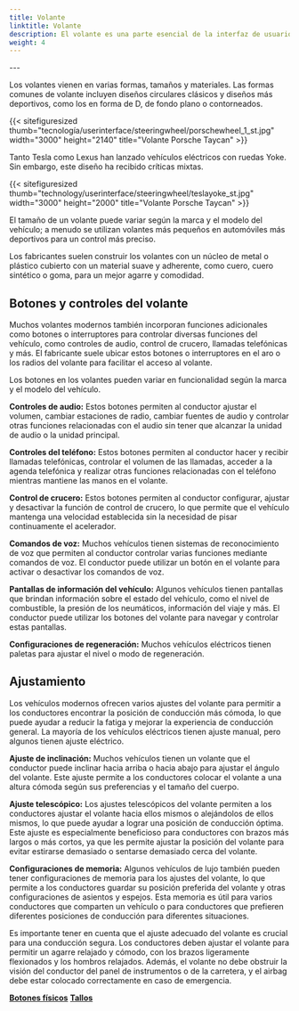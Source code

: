 ```yaml
---
title: Volante
linktitle: Volante
description: El volante es una parte esencial de la interfaz de usuario de un automóvil. El mecanismo de control primario permite al conductor dirigir el vehículo y controlar su dirección de movimiento.
weight: 4
---
```

<!-- markdownlint-disable MD033 -->---

Los volantes vienen en varias formas, tamaños y materiales. Las formas comunes de volante incluyen diseños circulares clásicos y diseños más deportivos, como los en forma de D, de fondo plano o contorneados.

{{< sitefiguresized thumb="tecnología/userinterface/steeringwheel/porschewheel_1_st.jpg" width="3000" height="2140" title="Volante Porsche Taycan" >}}

Tanto Tesla como Lexus han lanzado vehículos eléctricos con ruedas Yoke. Sin embargo, este diseño ha recibido críticas mixtas.

{{< sitefiguresized thumb="technology/userinterface/steeringwheel/teslayoke_st.jpg" width="3000" height="2000" title="Volante Porsche Taycan" >}}

El tamaño de un volante puede variar según la marca y el modelo del vehículo; a menudo se utilizan volantes más pequeños en automóviles más deportivos para un control más preciso.

Los fabricantes suelen construir los volantes con un núcleo de metal o plástico cubierto con un material suave y adherente, como cuero, cuero sintético o goma, para un mejor agarre y comodidad.

## Botones y controles del volante

Muchos volantes modernos también incorporan funciones adicionales como botones o interruptores para controlar diversas funciones del vehículo, como controles de audio, control de crucero, llamadas telefónicas y más. El fabricante suele ubicar estos botones o interruptores en el aro o los radios del volante para facilitar el acceso al volante.

Los botones en los volantes pueden variar en funcionalidad según la marca y el modelo del vehículo.

**Controles de audio:** Estos botones permiten al conductor ajustar el volumen, cambiar estaciones de radio, cambiar fuentes de audio y controlar otras funciones relacionadas con el audio sin tener que alcanzar la unidad de audio o la unidad principal.

**Controles del teléfono:** Estos botones permiten al conductor hacer y recibir llamadas telefónicas, controlar el volumen de las llamadas, acceder a la agenda telefónica y realizar otras funciones relacionadas con el teléfono mientras mantiene las manos en el volante.

**Control de crucero:** Estos botones permiten al conductor configurar, ajustar y desactivar la función de control de crucero, lo que permite que el vehículo mantenga una velocidad establecida sin la necesidad de pisar continuamente el acelerador.

**Comandos de voz:** Muchos vehículos tienen sistemas de reconocimiento de voz que permiten al conductor controlar varias funciones mediante comandos de voz. El conductor puede utilizar un botón en el volante para activar o desactivar los comandos de voz.

**Pantallas de información del vehículo:** Algunos vehículos tienen pantallas que brindan información sobre el estado del vehículo, como el nivel de combustible, la presión de los neumáticos, información del viaje y más. El conductor puede utilizar los botones del volante para navegar y controlar estas pantallas.

**Configuraciones de regeneración:** Muchos vehículos eléctricos tienen paletas para ajustar el nivel o modo de regeneración.

## Ajustamiento

Los vehículos modernos ofrecen varios ajustes del volante para permitir a los conductores encontrar la posición de conducción más cómoda, lo que puede ayudar a reducir la fatiga y mejorar la experiencia de conducción general. La mayoría de los vehículos eléctricos tienen ajuste manual, pero algunos tienen ajuste eléctrico.

**Ajuste de inclinación:** Muchos vehículos tienen un volante que el conductor puede inclinar hacia arriba o hacia abajo para ajustar el ángulo del volante. Este ajuste permite a los conductores colocar el volante a una altura cómoda según sus preferencias y el tamaño del cuerpo.

**Ajuste telescópico:** Los ajustes telescópicos del volante permiten a los conductores ajustar el volante hacia ellos mismos o alejándolos de ellos mismos, lo que puede ayudar a lograr una posición de conducción óptima. Este ajuste es especialmente beneficioso para conductores con brazos más largos o más cortos, ya que les permite ajustar la posición del volante para evitar estirarse demasiado o sentarse demasiado cerca del volante.

**Configuraciones de memoria:** Algunos vehículos de lujo también pueden tener configuraciones de memoria para los ajustes del volante, lo que permite a los conductores guardar su posición preferida del volante y otras configuraciones de asientos y espejos. Esta memoria es útil para varios conductores que comparten un vehículo o para conductores que prefieren diferentes posiciones de conducción para diferentes situaciones.

Es importante tener en cuenta que el ajuste adecuado del volante es crucial para una conducción segura. Los conductores deben ajustar el volante para permitir un agarre relajado y cómodo, con los brazos ligeramente flexionados y los hombros relajados. Además, el volante no debe obstruir la visión del conductor del panel de instrumentos o de la carretera, y el airbag debe estar colocado correctamente en caso de emergencia.

<div class="mt-3 mb-3">
     <a href="../buttons/" class="text-decoration-none text-black"><strong><i class="bi-arrow-left"></i> Botones físicos</strong></a>
     <a href="../stalks/" class="text-decoration-none text-black float-end"><strong>Tallos<i class="bi-arrow-right"></i></strong ></a>
</div>